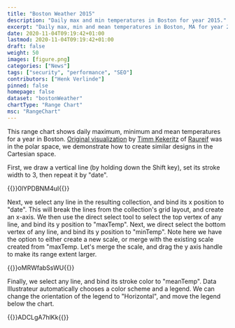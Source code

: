 ```yaml
---
title: "Boston Weather 2015"
description: "Daily max and min temperatures in Boston for year 2015."
excerpt: "Daily max, min and mean temperatures in Boston, MA for year 2015."
date: 2020-11-04T09:19:42+01:00
lastmod: 2020-11-04T09:19:42+01:00
draft: false
weight: 50
images: [figure.png]
categories: ["News"]
tags: ["security", "performance", "SEO"]
contributors: ["Henk Verlinde"]
pinned: false
homepage: false
dataset: "bostonWeather"
chartType: "Range Chart"
msc: "RangeChart"
---
```

This range chart shows daily maximum, minimum and mean temperatures for a year in Boston. [Original visualization](http://weather-radials.com/) by [Timm Kekeritz](http://kekeritz.com/) of [Raureif](https://raureif.net/) was in the polar space, we demonstrate how to create similar designs in the Cartesian space.

First, we draw a vertical line (by holding down the Shift key), set its stroke width to 3, then repeat it by "date". 

{{<demo-video>}}0lYPDBNM4uI{{</demo-video>}}

<!-- {{< rawhtml >}} 
<video width=700px class="tutorial-video" controls>
    <source src="/videos/gallery/boston-weather-1.mov" type="video/mp4">
    Your browser does not support the video tag.  
</video>
{{< /rawhtml >}} -->

Next, we select any line in the resulting collection, and bind its x position to "date". This will break the lines from the collection's grid layout, and create an x-axis. We then use the direct select tool to select the top vertex of any line, and bind its y position to "maxTemp". Next, we direct select the bottom vertex of any line, and bind its y position to "minTemp". Note here we have the option to either create a new scale, or merge with the existing scale created from "maxTemp. Let's merge the scale, and drag the y axis handle to make its range extent larger.

{{<demo-video>}}oMRWfabSsWU{{</demo-video>}}

<!-- {{< rawhtml >}} 
<video width=700px class="tutorial-video" controls>
    <source src="/videos/gallery/boston-weather-2.mov" type="video/mp4">
    Your browser does not support the video tag.  
</video>
{{< /rawhtml >}} -->

Finally, we select any line, and bind its stroke color to "meanTemp". Data Illustrateur automatically chooses a color scheme and a legend. We can change the orientation of the legend to "Horizontal", and move the legend below the chart. 

{{<demo-video>}}ADCLgA7hlKk{{</demo-video>}}

<!-- {{< rawhtml >}} 
<video width=700px class="tutorial-video" controls>
    <source src="/videos/gallery/boston-weather-3.mov" type="video/mp4">
    Your browser does not support the video tag.  
</video>
{{< /rawhtml >}} -->
